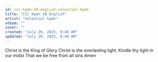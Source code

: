 ```yaml
---
id: ccc-hymn-10-english-celestial-hymn
title: "CCC Hymn 10 English"
artist: "Celestial hymn"
album: ""
cover: ""
created: "July 20, 2025, 9:40 AM"
updated: "July 20, 2025, 9:40 AM"
---
```


Christ is the King of Glory
Christ is the everlasting light,
Kindle thy light in our midst
That we be free from all sins 
Amen